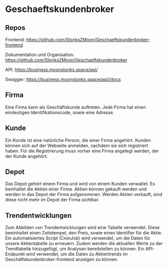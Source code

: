 # Geschaeftskundenbroker

## Repos
Frontend: https://github.com/Stonks2Moon/Geschaeftskundenbroker-frontend

Dokumentation und Organisation: https://github.com/Stonks2Moon/Geschaeftskundenbroker

API: https://business.moonstonks.space/api/

Swagger: https://business.moonstonks.space/api//docs


## Firma
Eine Firma kann als Geschäftskunde auftreten.
Jede Firma hat einen eindeutigen Identifikationscode, sowie eine Adresse.

## Kunde
Ein Kunde ist eine natürliche Person, die einer Firma angehört.
Kunden können sich auf der Webseite anmelden, nachdem sie sich registriert haben.
Für die Registrierung muss vorher eine Firma angelegt werden, der der Kunde angehört.

## Depot
Das Depot gehört einem Firma und wird von einem Kunden verwaltet.
Es beinhaltet die Aktien einer Firma.
Aktien können gekauft werden und werden in das Depot der Firma aufgenommen.
Werden Aktien verkauft, sind diese nicht mehr im Depot der Firma sichtbar.

## Trendentwicklungen
Zum Abbilden von Trendentwicklungen wird eine Tabelle verwendet.
Diese beeinhaltet einen Zeitstempel, den Preis, sowie einen Identifier für die Aktie.
Ein automatisiertes Script (CronJob) wird verwendet, um die Daten für unsere Aktientabelle zu erneuern. Zudem werden die aktuellen Werte zu der Trendtabelle hinzugefügt, um Analysen bereitstellen zu können.
Ein API-Endpunkt wird verwendet, um die Daten zu Aktientrends im Geschäftskundenbroker-frontend anzeigen zu können.
